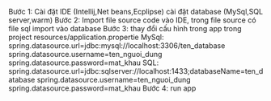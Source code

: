 Bước 1: Cài đặt IDE (Intellij,Net beans,Ecplipse)
cài đặt database (MySql,SQL server,warm)
Bước 2: Import file source code vào IDE, trong file source có file sql import vào database
Bước 3: thay đổi cấu hình trong app trong project 
resources/application.propertie
MySql:
spring.datasource.url=jdbc:mysql://localhost:3306/ten_database
spring.datasource.username=ten_nguoi_dung
spring.datasource.password=mat_khau
SQL:
spring.datasource.url=jdbc:sqlserver://localhost:1433;databaseName=ten_database
spring.datasource.username=ten_nguoi_dung
spring.datasource.password=mat_khau
Bước 4: run app
